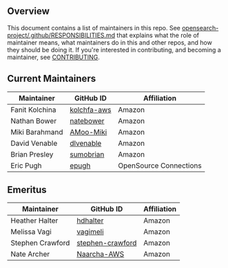 ## Overview

This document contains a list of maintainers in this repo. See [opensearch-project/.github/RESPONSIBILITIES.md](https://github.com/opensearch-project/.github/blob/main/RESPONSIBILITIES.md#maintainer-responsibilities) that explains what the role of maintainer means, what maintainers do in this and other repos, and how they should be doing it. If you're interested in contributing, and becoming a maintainer, see [CONTRIBUTING](CONTRIBUTING.md).

## Current Maintainers

| Maintainer       | GitHub ID                                       | Affiliation |
| ---------------- | ----------------------------------------------- | ----------- |
| Fanit Kolchina   | [kolchfa-aws](https://github.com/kolchfa-aws)   | Amazon      |
| Nathan Bower     | [natebower](https://github.com/natebower)       | Amazon      |
| Miki Barahmand   | [AMoo-Miki](https://github.com/AMoo-Miki)       | Amazon      |
| David Venable    | [dlvenable](https://github.com/dlvenable)       | Amazon      | 
| Brian Presley    | [sumobrian](https://github.com/sumobrian/)      | Amazon      |
| Eric Pugh        | [epugh](https://github.com/epugh)               | OpenSource Connections  | 

## Emeritus

| Maintainer       | GitHub ID                                               | Affiliation |
| ---------------- | ------------------------------------------------------- | ----------- |
| Heather Halter   | [hdhalter](https://github.com/hdhalter)                 | Amazon      |
| Melissa Vagi     | [vagimeli](https://github.com/vagimeli)                 | Amazon      |
| Stephen Crawford | [stephen-crawford](https://github.com/stephen-crawford) | Amazon      |
| Nate Archer      | [Naarcha-AWS](https://github.com/Naarcha-AWS)           | Amazon      |
